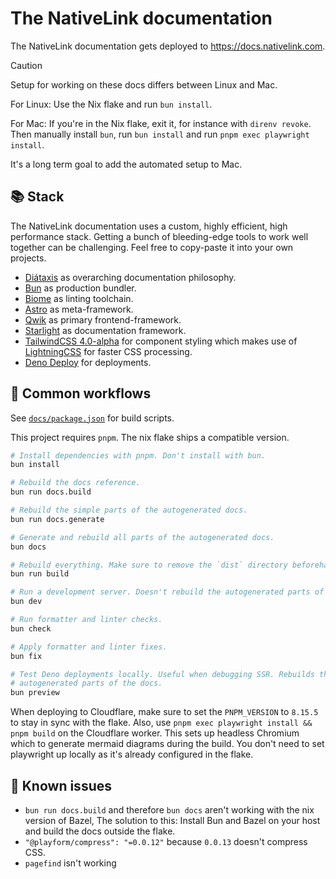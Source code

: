 # The NativeLink documentation

The NativeLink documentation gets deployed to <https://docs.nativelink.com>.

> [!CAUTION]
> Setup for working on these docs differs between Linux and Mac.
>
> For Linux: Use the Nix flake and run `bun install`.
>
> For Mac: If you're in the Nix flake, exit it, for instance with `direnv
> revoke`. Then manually install `bun`, run `bun install` and run `pnpm exec
> playwright install`.
>
> It's a long term goal to add the automated setup to Mac.

## 📚 Stack

The NativeLink documentation uses a custom, highly efficient, high performance
stack. Getting a bunch of bleeding-edge tools to work well together can be
challenging. Feel free to copy-paste it into your own projects.

- [Diátaxis](https://diataxis.fr/) as overarching documentation philosophy.
- [Bun](https://github.com/oven-sh/bun) as production bundler.
- [Biome](https://biomejs.dev/) as linting toolchain.
- [Astro](https://astro.build/) as meta-framework.
- [Qwik](https://qwik.dev/) as primary frontend-framework.
- [Starlight](https://starlight.astro.build/de/) as documentation framework.
- [TailwindCSS 4.0-alpha](https://tailwindcss.com/blog/tailwindcss-v4-alpha) for
  component styling which makes use of [LightningCSS](https://lightningcss.dev/)
  for faster CSS processing.
- [Deno Deploy](https://deno.com/deploy) for deployments.

## 🚀 Common workflows

See [`docs/package.json`](https://github.com/TraceMachina/nativelink/blob/main/docs/package.json)
for build scripts.

This project requires `pnpm`. The nix flake ships a compatible version.

```bash
# Install dependencies with pnpm. Don't install with bun.
bun install

# Rebuild the docs reference.
bun run docs.build

# Rebuild the simple parts of the autogenerated docs.
bun run docs.generate

# Generate and rebuild all parts of the autogenerated docs.
bun docs

# Rebuild everything. Make sure to remove the `dist` directory beforehand.
bun run build

# Run a development server. Doesn't rebuild the autogenerated parts of the docs.
bun dev

# Run formatter and linter checks.
bun check

# Apply formatter and linter fixes.
bun fix

# Test Deno deployments locally. Useful when debugging SSR. Rebuilds the
# autogenerated parts of the docs.
bun preview
```

When deploying to Cloudflare, make sure to set the `PNPM_VERSION` to `8.15.5` to
stay in sync with the flake. Also, use `pnpm exec playwright install && pnpm
build` on the Cloudflare worker. This sets up headless Chromium which to
generate mermaid diagrams during the build. You don't need to set playwright up
locally as it's already configured in the flake.

## 🐛 Known issues

- `bun run docs.build` and therefore `bun docs` aren't working with the nix version of Bazel,
  The solution to this: Install Bun and Bazel on your host and build the docs outside the flake.
- `"@playform/compress": "=0.0.12"` because `0.0.13` doesn't compress CSS.
- `pagefind` isn't working
